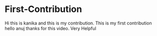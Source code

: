 # First-Contribution
Hi this is kanika and this is my contribution.
This is my first contribution
hello anuj thanks for this video. Very Helpful

